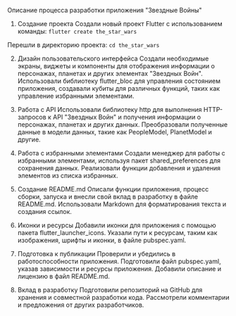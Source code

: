 Описание процесса разработки приложения "Звездные Войны"

1. Создание проекта
Создали новый проект Flutter с использованием команды: ```flutter create the_star_wars```

Перешли в директорию проекта: ```cd the_star_wars```

2. Дизайн пользовательского интерфейса
Создали необходимые экраны, виджеты и компоненты для отображения информации о персонажах, планетах и других элементах "Звездных Войн".
Использовали библиотеку flutter_bloc для управления состоянием приложения, создавали кубиты для различных функций, таких как управление избранными элементами.

3. Работа с API
Использовали библиотеку http для выполнения HTTP-запросов к API "Звездных Войн" и получения информации о персонажах, планетах и других данных.
Преобразовали полученные данные в модели данных, такие как PeopleModel, PlanetModel и другие.

4. Работа с избранными элементами
Создали менеджер для работы с избранными элементами, используя пакет shared_preferences для сохранения данных.
Реализовали функции добавления и удаления элементов из списка избранных.

5. Создание README.md
Описали функции приложения, процесс сборки, запуска и внесли свой вклад в разработку в файле README.md.
Использовали Markdown для форматирования текста и создания ссылок.

6. Иконки и ресурсы
Добавили иконки для приложения с помощью пакета flutter_launcher_icons.
Указали пути к ресурсам, таким как изображения, шрифты и иконки, в файле pubspec.yaml.

7. Подготовка к публикации
Проверили и убедились в работоспособности приложения.
Подготовили файл pubspec.yaml, указав зависимости и ресурсы приложения.
Добавили описание и лицензию в файл README.md.

8. Вклад в разработку
Подготовили репозиторий на GitHub для хранения и совместной разработки кода.
Рассмотрели комментарии и предложения от других разработчиков.